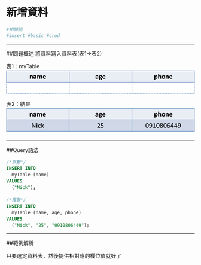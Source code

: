 # 新增資料

```bash
#相關詞
#insert #basic #crud
```


---


##問題概述
將資料寫入資料表(表1→表2)


表1：myTable
![](origin_insert.png)

表2：結果
![](result_insert.png)


---


  
##Query語法

```sql
/*單數*/
INSERT INTO  
  myTable (name)
VALUES 
  ("Nick");
  
/*複數*/
INSERT INTO  
  myTable (name, age, phone)
VALUES 
  ("Nick", "25", "0910806449");

```



---

##範例解析

只要選定資料表，然後提供相對應的欄位值就好了
